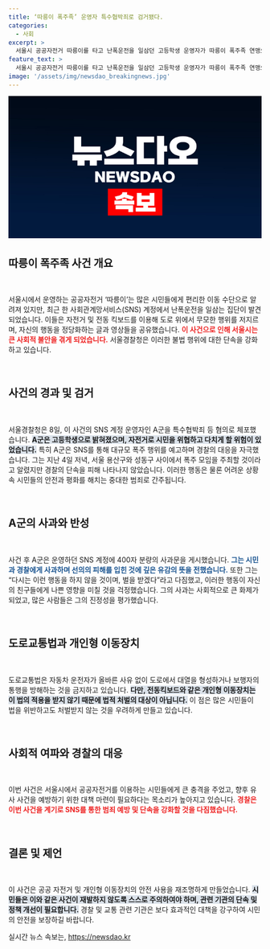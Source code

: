 ```yaml
---
title: ‘따릉이 폭주족’ 운영자 특수협박죄로 검거됐다.
categories:
  - 사회
excerpt: >
  서울시 공공자전거 따릉이를 타고 난폭운전을 일삼던 고등학생 운영자가 따릉이 폭주족 연맹으로 검거됐다! 이들은 사회적 불안을 조장하며 경찰 추격을 담은 영상도 공개했는데, 과연 그 뒤에 숨겨진 진실은?
feature_text: >
  서울시 공공자전거 따릉이를 타고 난폭운전을 일삼던 고등학생 운영자가 따릉이 폭주족 연맹으로 검거됐다! 이들은 사회적 불안을 조장하며 경찰 추격을 담은 영상도 공개했는데, 과연 그 뒤에 숨겨진 진실은?
image: '/assets/img/newsdao_breakingnews.jpg'
---
```


<p><img src="/assets/img/newsdao_breakingnews.jpg" alt="ontimetimes 속보" /></p>

<h2 data-ke-size="size26">따릉이 폭주족 사건 개요</h2>

<p data-ke-size="size16">&nbsp;</p>

<p>서울시에서 운영하는 공공자전거 ‘따릉이’는 많은 시민들에게 편리한 이동 수단으로 알려져 있지만, 최근 한 사회관계망서비스(SNS) 계정에서 난폭운전을 일삼는 집단이 발견되었습니다. 이들은 자전거 및 전동 킥보드를 이용해 도로 위에서 무모한 행위를 저지르며, 자신의 행동을 정당화하는 글과 영상들을 공유했습니다. <b><span style="color: #ee2323;">이 사건으로 인해 서울시는 큰 사회적 불안을 겪게 되었습니다.</span></b> 서울경찰청은 이러한 불법 행위에 대한 단속을 강화하고 있습니다. </p>

<p data-ke-size="size16">&nbsp;</p>

<h2 data-ke-size="size26">사건의 경과 및 검거</h2>

<p data-ke-size="size16">&nbsp;</p>

<p>서울경찰청은 8일, 이 사건의 SNS 계정 운영자인 A군을 특수협박죄 등 혐의로 체포했습니다. <b><span style="background-color: #21538527;">A군은 고등학생으로 밝혀졌으며, 자전거로 시민을 위협하고 다치게 할 위험이 있었습니다.</span></b> 특히 A군은 SNS를 통해 대규모 폭주 행위를 예고하며 경찰의 대응을 자극했습니다. 그는 지난 4일 저녁, 서울 용산구와 성동구 사이에서 폭주 모임을 주최할 것이라고 알렸지만 경찰의 단속을 피해 나타나지 않았습니다. 이러한 행동은 물론 어려운 상황 속 시민들의 안전과 평화를 해치는 중대한 범죄로 간주됩니다. </p>

<p data-ke-size="size16">&nbsp;</p>

<h2 data-ke-size="size26">A군의 사과와 반성</h2>

<p data-ke-size="size16">&nbsp;</p>

<p>사건 후 A군은 운영하던 SNS 계정에 400자 분량의 사과문을 게시했습니다. <b><span style="color: #1a5490;">그는 시민과 경찰에게 사과하며 선의의 피해를 입힌 것에 깊은 유감의 뜻을 전했습니다.</span></b> 또한 그는 “다시는 이런 행동을 하지 않을 것이며, 벌을 받겠다”라고 다짐했고, 이러한 행동이 자신의 친구들에게 나쁜 영향을 미칠 것을 걱정했습니다. 그의 사과는 사회적으로 큰 화제가 되었고, 많은 사람들은 그의 진정성을 평가했습니다.</p>

<p data-ke-size="size16">&nbsp;</p>

<h2 data-ke-size="size26">도로교통법과 개인형 이동장치</h2>

<p data-ke-size="size16">&nbsp;</p>

<p>도로교통법은 자동차 운전자가 올바른 사유 없이 도로에서 대열을 형성하거나 보행자의 통행을 방해하는 것을 금지하고 있습니다. <b><span style="background-color: #21538527;">다만, 전동킥보드와 같은 개인형 이동장치는 이 법의 적용을 받지 않기 때문에 법적 처벌의 대상이 아닙니다.</span></b> 이 점은 많은 시민들이 법을 위반하고도 처벌받지 않는 것을 우려하게 만들고 있습니다. </p>

<p data-ke-size="size16">&nbsp;</p>

<h2 data-ke-size="size26">사회적 여파와 경찰의 대응</h2>

<p data-ke-size="size16">&nbsp;</p>

<p>이번 사건은 서울시에서 공공자전거를 이용하는 시민들에게 큰 충격을 주었고, 향후 유사 사건을 예방하기 위한 대책 마련이 필요하다는 목소리가 높아지고 있습니다. <b><span style="color: #ee2323;">경찰은 이번 사건을 계기로 SNS를 통한 범죄 예방 및 단속을 강화할 것을 다짐했습니다.</span></b> </p>

<p data-ke-size="size16">&nbsp;</p>

<h2 data-ke-size="size26">결론 및 제언</h2>

<p data-ke-size="size16">&nbsp;</p>

<p>이 사건은 공공 자전거 및 개인형 이동장치의 안전 사용을 재조명하게 만들었습니다. <b><span style="background-color: #21538527;">시민들은 이와 같은 사건이 재발하지 않도록 스스로 주의하여야 하며, 관련 기관의 단속 및 정책 개선이 필요합니다.</span></b> 경찰 및 교통 관련 기관은 보다 효과적인 대책을 강구하여 시민의 안전을 보장하길 바랍니다.</p>
실시간 뉴스 속보는, <a href="https://newsdao.kr" rel="dofollow">https://newsdao.kr</a>



